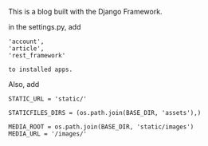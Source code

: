 This is a blog built with the Django Framework. 

in the settings.py, add

    'account',
    'article',
    'rest_framework'

    to installed apps.

Also, add

    STATIC_URL = 'static/'

    STATICFILES_DIRS = (os.path.join(BASE_DIR, 'assets'),)

    MEDIA_ROOT = os.path.join(BASE_DIR, 'static/images')
    MEDIA_URL = '/images/'
